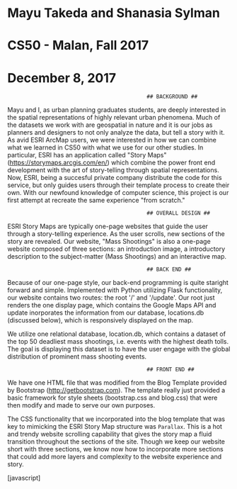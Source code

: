 # Mayu Takeda and Shanasia Sylman
# CS50 - Malan,  Fall 2017
# December 8, 2017

                                                ## BACKGROUND ##

Mayu and I, as urban planning graduates students, are deeply interested in the spatial representations of highly relevant urban 
phenomena. Much of the datasets we work with are geospatial in nature and it is our jobs as planners and designers to not only
analyze the data, but tell a story with it. As avid ESRI ArcMap users, we were interested in how we can combine what we learned in
CS50 with what we use for our other studies. In particular, ESRI has an application called "Story Maps" (https://storymaps.arcgis.com/en/)
which combine the power front end development with the art of story-telling through spatial representations. Now, ESRI, being a 
succesful private company distribute the code for this service, but only guides users through their template process to create their
own. With our newfound knowledge of computer science, this project is our first attempt at recreate the same experience "from scratch."

                                                ## OVERALL DESIGN ##
ESRI Story Maps are typically one-page websites that guide the user through a story-telling experience. As the user scrolls, new 
sections of the story are revealed. Our website, "Mass Shootings" is also a one-page website composed of three sections: an 
introduction image, a introductory description to the subject-matter (Mass Shootings) and an interactive map. 

                                                ## BACK END ##
Because of our one-page style, our back-end programming is quite staright forward and simple. Implemented with Python utilizing Flask 
functionality, our website contains two routes: the root '/' and '/update'. Our root just renders the one display page, which contains 
the Google Maps API and update inorporates the information from our database, locations.db (discussed below), which is responsively 
displayed on the map.

We utilize one relational database, location.db, which contains a dataset of the top 50 deadliest mass shootings, i.e. events with the 
highest death tolls. The goal is displaying this dataset is to have the user engage with the global distribution of prominent mass 
shooting events.

                                                ## FRONT END ##
We have one HTML file that was modified from the Blog Template provided by Bootstrap (http://getbootstrap.com). The template really 
just provided a basic framework for style sheets (bootstrap.css and blog.css) that were then modify and made to serve our own purposes. 

The CSS functionality that we incorporated into the blog template that was key to mimicking the ESRI Story Map structure was `Parallax`.
This is a hot and trendy website scrolling capability that gives the story map a fluid transition throughout the sections of the site.
Though we keep our website short with three sections, we know now how to incorporate more sections that could add more layers and complexity
to the website experience and story.

[javascript]